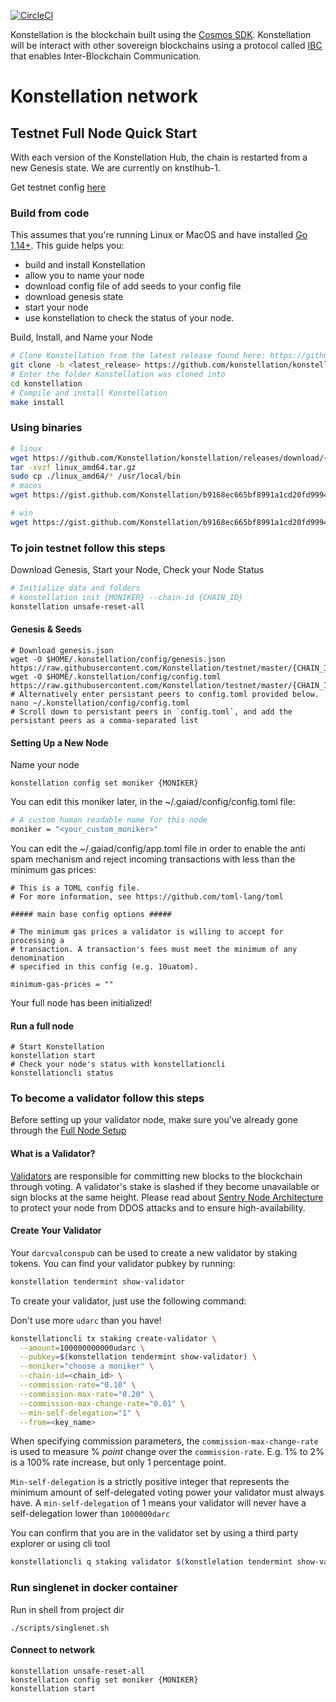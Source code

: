 [![CircleCI](https://circleci.com/gh/circleci/circleci-docs.svg?style=shield)](https://circleci.com/gh/Konstellation/konstellation)

Konstellation is the blockchain built using the [Cosmos SDK](https://github.com/cosmos/cosmos-sdk). Konstellation will be interact with other sovereign blockchains using a protocol called [IBC](https://github.com/cosmos/ics/tree/master/ibc) that enables Inter-Blockchain Communication.

# Konstellation network

## Testnet Full Node Quick Start
With each version of the Konstellation Hub, the chain is restarted from a new Genesis state. We are currently on knstlhub-1.

Get testnet config [here](https://github.com/Konstellation/testnet)

### Build from code

This assumes that you're running Linux or MacOS and have installed [Go 1.14+](https://golang.org/dl/).  This guide helps you:

* build and install Konstellation
* allow you to name your node
* download config file of add seeds to your config file
* download genesis state
* start your node
* use konstellation to check the status of your node.

Build, Install, and Name your Node
```bash
# Clone Konstellation from the latest release found here: https://github.com/konstellation/konstellation/releases
git clone -b <latest_release> https://github.com/konstellation/konstellation
# Enter the folder Konstellation was cloned into
cd konstellation
# Compile and install Konstellation
make install
```

### Using binaries
```bash
# linux
wget https://github.com/Konstellation/konstellation/releases/download/{KONSTELLATION_VERSION}/linux_amd64.tar.gz
tar -xvzf linux_amd64.tar.gz
sudo cp ./linux_amd64/* /usr/local/bin
# macos
wget https://gist.github.com/Konstellation/b9168ec665bf8991a1cd20fd999452fa/raw/2c53c4c2fa0d90e7a10a6b7f2b5e28c35bec73d2/darwin_amd64.tar.gz

# win
wget https://gist.github.com/Konstellation/b9168ec665bf8991a1cd20fd999452fa/raw/2c53c4c2fa0d90e7a10a6b7f2b5e28c35bec73d2/windows_amd64.tar.gz

```

### To join testnet follow this steps
Download Genesis, Start your Node, Check your Node Status
```bash
# Initialize data and folders
# konstellation init {MONIKER} --chain-id {CHAIN_ID}
konstellation unsafe-reset-all
```

#### Genesis & Seeds
```
# Download genesis.json
wget -O $HOME/.konstellation/config/genesis.json https://raw.githubusercontent.com/Konstellation/testnet/master/{CHAIN_ID}/genesis.json
wget -O $HOME/.konstellation/config/config.toml https://raw.githubusercontent.com/Konstellation/testnet/master/{CHAIN_ID}/config.toml
# Alternatively enter persistant peers to config.toml provided below.
nano ~/.konstellation/config/config.toml
# Scroll down to persistant peers in `config.toml`, and add the persistant peers as a comma-separated list
```

#### Setting Up a New Node
Name your node
```
konstellation config set moniker {MONIKER}
```

You can edit this moniker later, in the ~/.gaiad/config/config.toml file:
```bash
# A custom human readable name for this node
moniker = "<your_custom_moniker>"
```

You can edit the ~/.gaiad/config/app.toml file in order to enable the anti spam mechanism and reject incoming transactions with less than the minimum gas prices:
```
# This is a TOML config file.
# For more information, see https://github.com/toml-lang/toml

##### main base config options #####

# The minimum gas prices a validator is willing to accept for processing a
# transaction. A transaction's fees must meet the minimum of any denomination
# specified in this config (e.g. 10uatom).

minimum-gas-prices = ""
```
Your full node has been initialized!

#### Run a full node
```
# Start Konstellation
konstellation start
# Check your node's status with konstellationcli
konstellationcli status
```

### To become a validator follow this steps
Before setting up your validator node, make sure you've already gone through the [Full Node Setup](https://github.com/Konstellation/konstellation#to-join-testnet-follow-this-steps)

#### What is a Validator?
[Validators](https://hub.cosmos.network/master/validators/overview.html) are responsible for committing new blocks to the blockchain through voting. A validator's stake is slashed if they become unavailable or sign blocks at the same height.
Please read about [Sentry Node Architecture](https://hub.cosmos.network/master/validators/validator-faq.html#how-can-validators-protect-themselves-from-denial-of-service-attacks) to protect your node from DDOS attacks and to ensure high-availability.

#### Create Your Validator

Your `darcvalconspub` can be used to create a new validator by staking tokens. You can find your validator pubkey by running:

```bash
konstellation tendermint show-validator
```

To create your validator, just use the following command:
 
Don't use more `udarc` than you have! 

```bash
konstellationcli tx staking create-validator \
  --amount=100000000000udarc \
  --pubkey=$(konstellation tendermint show-validator) \
  --moniker="choose a moniker" \
  --chain-id=<chain_id> \
  --commission-rate="0.10" \
  --commission-max-rate="0.20" \
  --commission-max-change-rate="0.01" \
  --min-self-delegation="1" \
  --from=<key_name>
```

When specifying commission parameters, the `commission-max-change-rate` is used to measure % _point_ change over the `commission-rate`. E.g. 1% to 2% is a 100% rate increase, but only 1 percentage point.

`Min-self-delegation` is a strictly positive integer that represents the minimum amount of self-delegated voting power your validator must always have. A `min-self-delegation` of 1 means your validator will never have a self-delegation lower than `1000000darc`

You can confirm that you are in the validator set by using a third party explorer or using cli tool
```bash
konstellationcli q staking validator $(konstlelation tendermint show-validator)
```

### Run singlenet in docker container 
Run in shell from project dir
```shell script
./scripts/singlenet.sh
```

#### Connect to network
```shell script
konstellation unsafe-reset-all
konstellation config set moniker {MONIKER}
konstellation start
```

